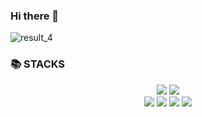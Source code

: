 ### Hi there 👋


![result_4](https://mblogthumb-phinf.pstatic.net/MjAxODA1MDRfMTEg/MDAxNTI1NDEyMjk0MTAz.jN_Wvxq1NDZZgMlf8vL4CcxTXOXCleoBIUP1Ol28WSEg.xVThrACXBOikCkW8z5_bjyEaS6fKwGb3vvAnuazOSpEg.GIF.erown_s/%EC%A7%B1%EA%B5%AC%EC%9B%80%EC%A7%A47.gif?type=w800)
<div><h3>📚 STACKS</h3></div>

<div align=center>  
  <img src="https://img.shields.io/badge/python-3776AB?style=for-the-badge&logo=python&logoColor=white"> 
  <img src="https://img.shields.io/badge/java-007396?style=for-the-badge&logo=java&logoColor=white">
  <br>
  <img src="https://img.shields.io/badge/html5-E34F26?style=for-the-badge&logo=html5&logoColor=white"> 
  <img src="https://img.shields.io/badge/css-1572B6?style=for-the-badge&logo=css3&logoColor=white"> 
  <img src="https://img.shields.io/badge/javascript-F7DF1E?style=for-the-badge&logo=javascript&logoColor=black"> 
  <img src="https://img.shields.io/badge/react-61DAFB?style=for-the-badge&logo=react&logoColor=black"> 
</div>


<!--
**honi31/honi31** is a ✨ _special_ ✨ repository because its `README.md` (this file) appears on your GitHub profile.

Here are some ideas to get you started:

- 🔭 I’m currently working on ...
- 🌱 I’m currently learning ...
- 👯 I’m looking to collaborate on ...
- 🤔 I’m looking for help with ...
- 💬 Ask me about ...
- 📫 How to reach me: ...
- 😄 Pronouns: ...
- ⚡ Fun fact: ...
-->
